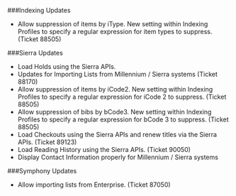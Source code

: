 ###Indexing Updates
- Allow suppression of items by iType. New setting within Indexing Profiles to specify a regular expression for item types to suppress. (Ticket 88505)

###Sierra Updates
- Load Holds using the Sierra APIs.
- Updates for Importing Lists from Millennium / Sierra systems (Ticket 88170)
- Allow suppression of items by iCode2. New setting within Indexing Profiles to specify a regular expression for iCode 2 to suppress. (Ticket 88505) 
- Allow suppression of bibs by bCode3. New setting within Indexing Profiles to specify a regular expression for bCode 3 to suppress. (Ticket 88505)
- Load Checkouts using the Sierra APIs and renew titles via the Sierra APIs. (Ticket 89123) 
- Load Reading History using the Sierra APIs. (Ticket 90050)
- Display Contact Information properly for Millennium / Sierra systems

###Symphony Updates
- Allow importing lists from Enterprise. (Ticket 87050)